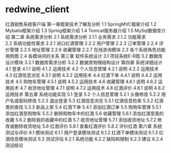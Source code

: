 # redwine_client
红酒销售系统客户端
第一章框架技术了解及分析
1.1 SpringMVC框架介绍
1.2 Mybatis框架介绍
1.3 Spring框架介绍
1.4 Tomcat服务器介绍
1.5 MySql数据库介绍
第二章 系统需求分析
2.1 系统需求分析
   2.1.1 业务需求
   2.1.2 功能需求	
2.2 系统功能性需求
   2.2.1 进口红酒管理
   2.2.2 用户管理
   2.2.3 订单管理
   2.2.4 评价管理
   2.2.5 地址管理
   2.2.6 收藏管理
   2.2.7 在线咨询模块
2.3 各个系统角色功能用例图
2.4 各模块间的关系
第三章 软件系统设计
3.1 项目系统E-R图
3.2 数据库设计模块
   3.2.1 数据库需求分析
   3.2.2 数据库物理结构设计
第四章 系统详细设计
4.1 登录
   4.1.1 说明
   4.1.2 运用技术
4.2 个人信息管理
   4.2.1 说明
   4.2.2 运用技术
4.3 红酒信息浏览
   4.3.1 说明
   4.3.2 运用技术
4.4 红酒下单
   4.4.1 说明
   4.4.2 运用技术
4.5 购物车管理
   4.5.1 说明
   4.5.2 运用技术
4.6 收藏管理
   4.6.1 说明
   4.6.2 运用技术
4.7 收货地址管理
   4.7.1 说明
   4.7.2 运用技术
4.8 红酒评价
   4.8.1 说明
   4.8.2 运用技术
第五章 系统功能实现
     5.1 登录
     5.2 个人信息管理
         5.2.1 头像修改
         5.2.2 用户名或密码修改
         5.2.3 退出登录
     5.3 红酒信息浏览
         5.3.1 红酒信息检索
         5.3.2 红酒类别查找
         5.3.3 新品上架
     5.4 红酒下单
         5.4.1 添加红酒订单
     5.5 购物车管理
         5.5.1 添加红酒至购物车
         5.5.2 删除购物车中的红酒
     5.6 收藏管理
         5.6.1 添加红酒至我的收藏
         5.6.2 删除我的收藏中的红酒
     5.7 收货地址管理
         5.7.1 添加收货地址
         5.7.2 修改或删除收货地址
     5.8 红酒评价 
         5.8.1 查看红酒评价
         5.8.2 评价红酒	
第六章 系统测试与评价
     6.1 模块测试
        6.1.1 用户登录模块测试
        6.1.2 红酒下单模块测试
        6.1.3 红酒信息模块测试
     6.2 测试评估
        6.2.1 系统功能
        6.2.2 缺陷和限制
        6.2.3 建议
        6.2.4 测试结论
